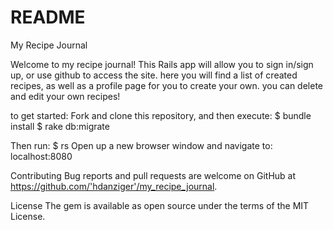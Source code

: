 # README

My Recipe Journal

Welcome to my recipe journal! This Rails app will allow you to sign in/sign up, or use github to access the site.
here you will find a list of created recipes, as well as a profile page for you to create your own. you can delete and edit your own recipes!

to get started:
Fork and clone this repository, and then execute:
  $ bundle install
  $ rake db:migrate

Then run:
  $ rs
Open up a new browser window and navigate to:
  localhost:8080

 Contributing
Bug reports and pull requests are welcome on GitHub at https://github.com/'hdanziger'/my_recipe_journal.

License
The gem is available as open source under the terms of the MIT License.
